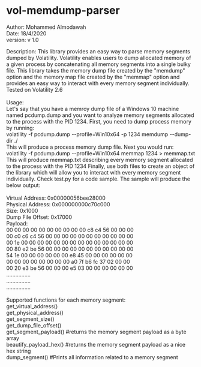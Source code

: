 # vol-memdump-parser

Author: Mohammed Almodawah<br />
Date: 18/4/2020<br />
version: v 1.0<br />

Description:
This library provides an easy way to parse memory segments dumped by Volatility.
Volatility enables users to dump allocated memory of a given process by concatenating
all memory segments into a single bulky file.
This library takes the memory dump file created by the "memdump" option and the
memory map file created by the "memmap" option and provides an easy way to interact
with every memory segment individually.
<br />
Tested on Volatility 2.6
<br /><br />
Usage:<br />
Let's say that you have a memroy dump file of a Windows 10 machine named pcdump.dump and you want to analyze memory segments allocated to the process with the PID 1234.
First, you need to dump process memory by running:<br />
volatility -f pcdump.dump --profile=Win10x64 -p 1234 memdump --dump-dir ./<br />
This will produce a process memory dump file.
Next you would run:<br />
volatility -f pcdump.dump --profile=Win10x64 memmap 1234 > memmap.txt <br />
This will produce memmap.txt describing every memory segment allocated to the process with the PID 1234
Finally, use both files to create an object of the library which will allow you to interact with every memory segment individually.
Check test.py for a code sample. The sample will produce the below output:
<br /><br />
Virtual Address: 0x00000056bee28000<br />
Physical Address: 0x000000000c70c000<br />
Size: 0x1000<br />
Dump File Offset: 0x17000<br />
Payload:<br />
00 00 00 00 00 00 00 00 00 00 c8 c4 56 00 00 00<br />
00 c0 c6 c4 56 00 00 00 00 00 00 00 00 00 00 00<br />
00 1e 00 00 00 00 00 00 00 00 00 00 00 00 00 00<br />
00 80 e2 be 56 00 00 00 00 00 00 00 00 00 00 00<br />
54 1e 00 00 00 00 00 00 e8 45 00 00 00 00 00 00<br />
00 00 00 00 00 00 00 00 a0 7f b6 fc 37 02 00 00<br />
00 20 e3 be 56 00 00 00 e5 03 00 00 00 00 00 00<br />
................<br />
................<br />
................<br />
<br />
Supported functions for each memory segment:<br />
get_virtual_address()<br />
get_physical_address()<br />
get_segment_size()<br />
get_dump_file_offset()<br />
get_segment_payload() #returns the memory segment payload as a byte array<br />
beautify_payload_hex() #returns the memory segment payload as a nice hex string<br />
dump_segment() #Prints all information related to a memory segment<br />
